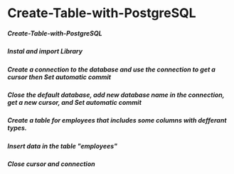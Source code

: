 # Create-Table-with-PostgreSQL
##### Create-Table-with-PostgreSQL
##### Instal  and import Library
##### Create a connection to the database and use the connection to get a cursor then Set automatic commit
##### Close the default database, add new database name in the connection, get a new cursor, and Set automatic commit
##### Create a table for employees that includes some columns with defferant types.
##### Insert data in the table "employees"
##### Close cursor and connection
